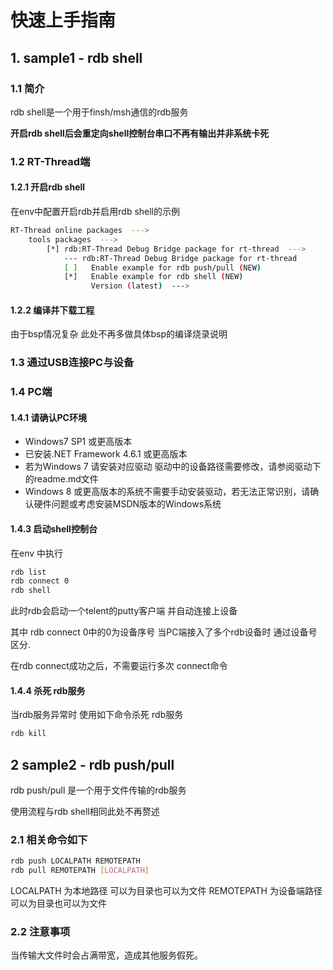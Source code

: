 # 快速上手指南

## 1. sample1 - rdb shell

### 1.1 简介

rdb shell是一个用于finsh/msh通信的rdb服务

**开启rdb shell后会重定向shell控制台串口不再有输出并非系统卡死**

### 1.2 RT-Thread端

#### 1.2.1 开启rdb shell

在env中配置开启rdb并启用rdb shell的示例

```bash
RT-Thread online packages  --->
    tools packages  --->
        [*] rdb:RT-Thread Debug Bridge package for rt-thread  --->
            --- rdb:RT-Thread Debug Bridge package for rt-thread
            [ ]   Enable example for rdb push/pull (NEW)
            [*]   Enable example for rdb shell (NEW)
                  Version (latest)  --->
```

#### 1.2.2 编译并下载工程

由于bsp情况复杂 此处不再多做具体bsp的编译烧录说明

### 1.3 通过USB连接PC与设备

### 1.4 PC端

#### 1.4.1 请确认PC环境

- Windows7 SP1 或更高版本
- 已安装.NET Framework 4.6.1 或更高版本
- 若为Windows 7 请安装对应驱动 驱动中的设备路径需要修改，请参阅驱动下的readme.md文件
- Windows 8 或更高版本的系统不需要手动安装驱动，若无法正常识别，请确认硬件问题或考虑安装MSDN版本的Windows系统

#### 1.4.3 启动shell控制台

在env 中执行

```bash
rdb list
rdb connect 0
rdb shell
```

此时rdb会启动一个telent的putty客户端 并自动连接上设备

其中 rdb connect 0中的0为设备序号 当PC端接入了多个rdb设备时 通过设备号区分.

在rdb connect成功之后，不需要运行多次 connect命令

#### 1.4.4 杀死 rdb服务

当rdb服务异常时 使用如下命令杀死 rdb服务

```bash
rdb kill
```

## 2 sample2 - rdb push/pull

rdb push/pull 是一个用于文件传输的rdb服务

使用流程与rdb shell相同此处不再赘述

### 2.1 相关命令如下

```bash
rdb push LOCALPATH REMOTEPATH
rdb pull REMOTEPATH [LOCALPATH]
```

LOCALPATH 为本地路径 可以为目录也可以为文件
REMOTEPATH 为设备端路径 可以为目录也可以为文件

### 2.2 注意事项

当传输大文件时会占满带宽，造成其他服务假死。